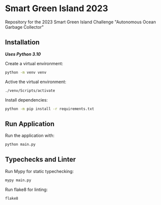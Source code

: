 # Smart Green Island 2023

Repository for the 2023 Smart Green Island Challenge "Autonomous Ocean Garbage Collector"

## Installation

__*Uses Python 3.10*__

Create a virtual environment:

```bash
python -m venv venv
```

Active the virtual environment:

```bash
./venv/Scripts/activate
```

Install dependencies:

```bash
python -m pip install -r requirements.txt
```

## Run Application

Run the application with:

```bash
python main.py
```

## Typechecks and Linter

Run Mypy for static typechecking:

```bash
mypy main.py
```

Run flake8 for linting:

```bash
flake8
```
